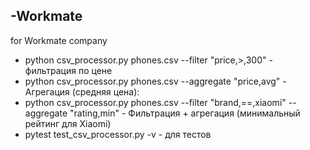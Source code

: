## -Workmate
for Workmate company
- python csv_processor.py phones.csv --filter "price,>,300" - фильтрация по цене
- python csv_processor.py phones.csv --aggregate "price,avg" - Агрегация (средняя цена):
- python csv_processor.py phones.csv --filter "brand,==,xiaomi" --aggregate "rating,min" - Фильтрация + агрегация (минимальный рейтинг для Xiaomi)
- pytest test_csv_processor.py -v - для тестов

